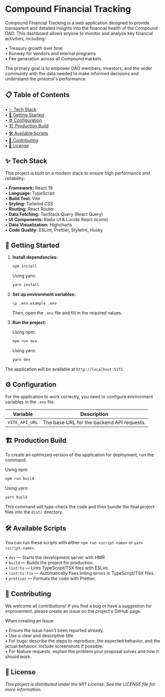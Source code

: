 # Compound Financial Tracking

Compound Financial Tracking is a web application designed to provide transparent and detailed insights into the financial health of the Compound DAO. This dashboard allows anyone to monitor and analyze key financial activities, including:

• Treasury growth over time  
• Runway for vendors and internal programs  
• Fee generation across all Compound markets

The primary goal is to empower DAO members, investors, and the wider community with the data needed to make informed decisions and understand the protocol's performance.

## 📋 Table of Contents

• [✨ Tech Stack](#-tech-stack)  
• [🚀 Getting Started](#-getting-started)  
• [⚙️ Configuration](#️-configuration)  
• [🏗️ Production Build](#️-production-build)  
• [🛠️ Available Scripts](#️-available-scripts)  
• [🤝 Contributing](#-contributing)  
• [📄 License](#-license)

## ✨ Tech Stack

This project is built on a modern stack to ensure high performance and reliability:

• **Framework:** React 19  
• **Language:** TypeScript  
• **Build Tool:** Vite  
• **Styling:** Tailwind CSS  
• **Routing:** React Router  
• **Data Fetching:** TanStack Query (React Query)  
• **UI Components:** Radix UI & Lucide React (icons)  
• **Data Visualization:** Highcharts  
• **Code Quality:** ESLint, Prettier, Stylelint, Husky

## 🚀 Getting Started

1. **Install dependencies:**

   ```bash
   npm install
   ```

   Using yarn:

   ```bash
   yarn install
   ```

2. **Set up environment variables:**

   ```bash
   cp .env.example .env
   ```

   Then, open the `.env` file and fill in the required values.

3. **Run the project:**

   Using npm:

   ```bash
   npm run dev
   ```

   Using yarn:

   ```bash
   yarn dev
   ```

The application will be available at `http://localhost:5173`.

## ⚙️ Configuration

For the application to work correctly, you need to configure environment variables in the `.env` file.

| Variable       | Description                                |
| -------------- | ------------------------------------------ |
| `VITE_API_URL` | The base URL for the backend API requests. |

## 🏗️ Production Build

To create an optimized version of the application for deployment, run the command:

Using npm:

```bash
npm run build
```

Using yarn:

```bash
yarn build
```

This command will type-check the code and then bundle the final project files into the `dist/` directory.

## 🛠️ Available Scripts

You can run these scripts with either `npm run <script-name>` or `yarn <script-name>`.

• `dev` — Starts the development server with HMR.  
• `build` — Builds the project for production.  
• `lint:ts` — Lints TypeScript/TSX files with ESLint.  
• `lint:ts:fix` — Automatically fixes linting errors in TypeScript/TSX files.  
• `prettier` — Formats the code with Prettier.

## 🤝 Contributing

We welcome all contributions! If you find a bug or have a suggestion for improvement, please create an Issue on the project's GitHub page.

When creating an Issue:

• Ensure the issue hasn't been reported already.  
• Use a clear and descriptive title.  
• For bugs: describe the steps to reproduce, the expected behavior, and the actual behavior. Include screenshots if possible.  
• For feature requests: explain the problem your proposal solves and how it should work.

## 📄 License

_This project is distributed under the MIT License. See the LICENSE file for more information._

